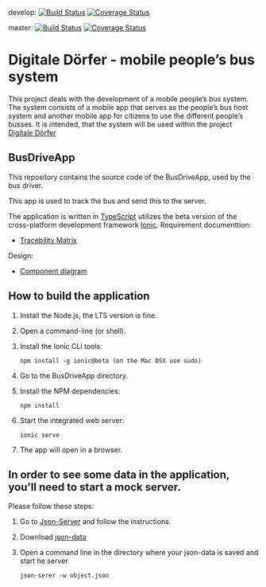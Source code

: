 
develop: [![Build Status](https://travis-ci.org/GSE-Project/SS2016-group3.svg?branch=develop)](https://travis-ci.org/GSE-Project/SS2016-group3) [![Coverage Status](https://coveralls.io/repos/GSE-Project/SS2016-group3/badge.svg?branch=develop)](https://coveralls.io/r/GSE-Project/SS2016-group3?branch=develop) 

master: [![Build Status](https://travis-ci.org/GSE-Project/SS2016-group3.svg?branch=master)](https://travis-ci.org/GSE-Project/SS2016-group3) [![Coverage Status](https://coveralls.io/repos/GSE-Project/SS2016-group3/badge.svg?branch=master)](https://coveralls.io/r/GSE-Project/SS2016-group3?branch=master)
# Digitale Dörfer - mobile people’s bus system


This project deals with the development of a mobile people’s bus system. The system consists of a mobile app that serves as the people’s bus host system and another mobile app for citizens to use the different people’s busses. It is intended, that the system will be used within the project [Digitale Dörfer](http://www.digitale-doerfer.de)

BusDriveApp
------------------

This repository contains the source code of the BusDriveApp, used by the bus driver.

This app is used to track the bus and send this to the server.

The application is written in [TypeScript](https://github.com/Microsoft/TypeScript) utilizes the beta version of the cross-platform development framework [Ionic](https://github.com/driftyco/ionic/tree/2.0).
Requirement documenttion:
- [Tracebility Matrix](https://github.com/GSE-Project/SS2016-group3/blob/master/Doc/tracebility%20matrix.pdf)

Design: 
- [Component diagram](https://github.com/GSE-Project/SS2016-group3/blob/master/Doc/Architecture%20-%20Component%20Diagramm.pdf)

How to build the application
---------------------------------------

1) Install the Node.js, the LTS version is fine.

2) Open a command-line (or shell).

3) Install the Ionic CLI tools:

    `npm install -g ionic@beta (on the Mac OSX use sudo)`

4) Go to the BusDriveApp directory.

5) Install the NPM dependencies:

    `npm install`

6) Start the integrated web server:

    `ionic serve`

	
7) The app will open in a browser.

In order to see some data in the application, you'll need to start a mock server. 
---------------------------------------
Please follow these steps:

1) Go to [Json-Server](https://github.com/typicode/json-server) and follow the instructions.

2) Download [json-data](https://github.com/GSE-Project/SS2016-group3/blob/master/Test-Json/object.json)

3) Open a command line in the directory where your json-data is saved and start he server

    `json-serer -w object.json`

